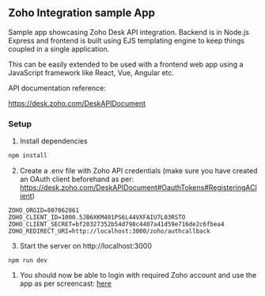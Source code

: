 ## Zoho Integration sample App

Sample app showcasing Zoho Desk API integration. 
Backend is in Node.js Express and frontend is built using EJS templating engine to keep things coupled in a single application. 


This can be easily extended to be used with a frontend web app using a JavaScript framework like React, Vue, Angular etc.

API documentation reference:

https://desk.zoho.com/DeskAPIDocument 

### Setup

1.  Install dependencies
```bash
npm install
```
2. Create a .env file with Zoho API credentials (make sure you have created an OAuth client beforehand as per: https://desk.zoho.com/DeskAPIDocument#OauthTokens#RegisteringAClient)
```env
ZOHO_ORGID=807062861
ZOHO_CLIENT_ID=1000.5JB6XKM401PS6L44VXFAIU7L03RSTO
ZOHO_CLIENT_SECRET=bf20327352b54d798c4407a41d59e716de2c6fbea4
ZOHO_REDIRECT_URI=http://localhost:3000/zoho/authcallback
```

3.  Start the server on http://localhost:3000
```
npm run dev
```

1. You should now be able to login with required Zoho account and use the app as per screencast: [here](https://drive.google.com/file/d/10gPzpfJ8FG6YHFHQqxHHOaPvTH94Hdlg/view?usp=share_link)